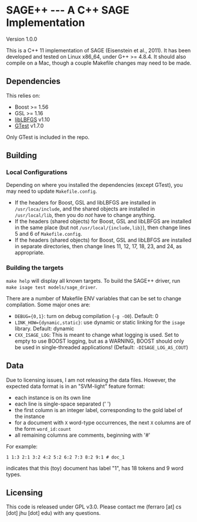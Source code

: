 # SAGE++ --- A C++ SAGE Implementation

Version 1.0.0

This is a C++ 11 implementation of SAGE (Eisenstein et al., 2011).
It has been developed and tested on Linux x86_64, under G++ >= 4.8.4.
It should also compile on a Mac, though a couple Makefile changes may need to be made.

## Dependencies

This relies on:

* Boost >= 1.56
* GSL >= 1.16
* [libLBFGS](http://www.chokkan.org/software/liblbfgs/) v1.10
* [GTest](https://github.com/google/googletest) v1.7.0

Only GTest is included in the repo.

## Building

### Local Configurations
Depending on where you installed the dependencies (except GTest), you may need to update `Makefile.config`.
* If the headers for Boost, GSL and libLBFGS are installed in `/usr/loca/include`, and the shared objects are installed in `/usr/local/lib`, then you do _not_ have to change anything.
* If the headers (shared objects) for Boost, GSL and libLBFGS are installed in the same place (but not `/usr/local/{include,lib}`), then change lines 5 and 6 of `Makefile.config`.
* If the headers (shared objects) for Boost, GSL and libLBFGS are installed in separate directories, then change lines 11, 12, 17, 18, 23, and 24, as appropriate.

### Building the targets

`make help` will display all known targets.
To build the SAGE++ driver, run `make isage test models/sage_driver`.

There are a number of Makefile ENV variables that can be set to change compilation.
Some major ones are:
* `DEBUG={0,1}`: turn on debug compilation (`-g -O0`). Default: 0
* `LINK_HOW={dynamic,static}`: use dynamic or static linking for the `isage` library. Default: dynamic
* `CXX_ISAGE_LOG`: This is meant to change what logging is used. Set to empty to use BOOST logging, but as a WARNING, BOOST should only be used in single-threaded applications! (Default: `-DISAGE_LOG_AS_COUT`)

## Data

Due to licensing issues, I am not releasing the data files.
However, the expected data format is in an "SVM-light" feature format:
* each instance is on its own line
* each line is single-space separated (' ')
* the first column is an integer label, corresponding to the gold label of the instance
* for a document with `X` word-type occurrences, the next `X` columns are of the form `word_id:count`
* all remaining columns are comments, beginning with '#'

For example:

```
1 1:3 2:1 3:2 4:2 5:2 6:2 7:3 8:2 9:1 # doc_1
```

indicates that this (toy) document has label "1", has 18 tokens and 9 word types.

## Licensing

This code is released under GPL v3.0.
Please contact me (ferraro [at] cs [dot] jhu [dot] edu) with any questions.
